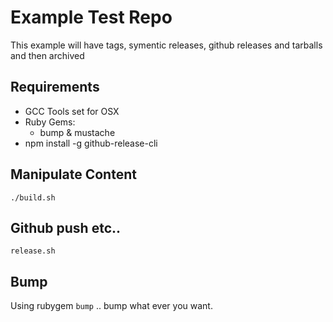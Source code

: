 # Example Test Repo

This example will have tags, symentic releases, github releases and tarballs and then archived

## Requirements

* GCC Tools set for OSX
* Ruby Gems:
  * bump & mustache
* npm install -g github-release-cli
  
## Manipulate Content

```
./build.sh
```

## Github push etc..

```
release.sh
```

## Bump 

Using rubygem `bump` .. bump what ever you want.